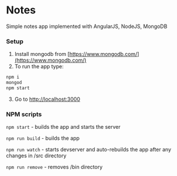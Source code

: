 # Notes
Simple notes app implemented with AngularJS, NodeJS, MongoDB

### Setup
1. Install mongodb from [https://www.mongodb.com/](https://www.mongodb.com/)
2. To run the app type:
```sh
npm i
mongod
npm start
```
3. Go to [http://localhost:3000](http://localhost:3000)

### NPM scripts
```npm start``` - builds the app and starts the server

```npm run build``` - builds the app

```npm run watch``` - starts devserver and auto-rebuilds the app after any changes in /src directory

```npm run remove``` - removes /bin directory

